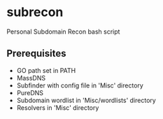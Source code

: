 # subrecon
Personal Subdomain Recon bash script

## Prerequisites
- GO path set in PATH
- MassDNS
- Subfinder with config file in 'Misc' directory
- PureDNS
- Subdomain wordlist in 'Misc/wordlists' directory
- Resolvers in 'Misc' directory

